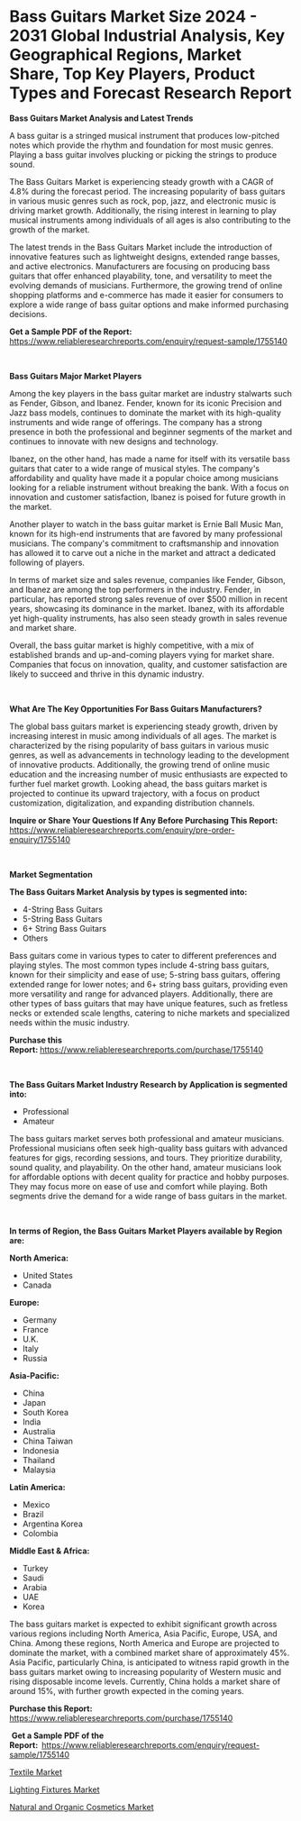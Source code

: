 <p><h1>Bass Guitars Market Size 2024 - 2031 Global Industrial Analysis, Key Geographical Regions, Market Share, Top Key Players, Product Types and Forecast Research Report</h1></p><p><strong>Bass Guitars Market Analysis and Latest Trends</strong></p>
<p><p>A bass guitar is a stringed musical instrument that produces low-pitched notes which provide the rhythm and foundation for most music genres. Playing a bass guitar involves plucking or picking the strings to produce sound.</p><p>The Bass Guitars Market is experiencing steady growth with a CAGR of 4.8% during the forecast period. The increasing popularity of bass guitars in various music genres such as rock, pop, jazz, and electronic music is driving market growth. Additionally, the rising interest in learning to play musical instruments among individuals of all ages is also contributing to the growth of the market.</p><p>The latest trends in the Bass Guitars Market include the introduction of innovative features such as lightweight designs, extended range basses, and active electronics. Manufacturers are focusing on producing bass guitars that offer enhanced playability, tone, and versatility to meet the evolving demands of musicians. Furthermore, the growing trend of online shopping platforms and e-commerce has made it easier for consumers to explore a wide range of bass guitar options and make informed purchasing decisions.</p></p>
<p><strong>Get a Sample PDF of the Report:&nbsp;</strong> <a href="https://www.reliableresearchreports.com/enquiry/request-sample/1755140">https://www.reliableresearchreports.com/enquiry/request-sample/1755140</a></p>
<p>&nbsp;</p>
<p><strong>Bass Guitars Major Market Players</strong></p>
<p><p>Among the key players in the bass guitar market are industry stalwarts such as Fender, Gibson, and Ibanez. Fender, known for its iconic Precision and Jazz bass models, continues to dominate the market with its high-quality instruments and wide range of offerings. The company has a strong presence in both the professional and beginner segments of the market and continues to innovate with new designs and technology.</p><p>Ibanez, on the other hand, has made a name for itself with its versatile bass guitars that cater to a wide range of musical styles. The company's affordability and quality have made it a popular choice among musicians looking for a reliable instrument without breaking the bank. With a focus on innovation and customer satisfaction, Ibanez is poised for future growth in the market.</p><p>Another player to watch in the bass guitar market is Ernie Ball Music Man, known for its high-end instruments that are favored by many professional musicians. The company's commitment to craftsmanship and innovation has allowed it to carve out a niche in the market and attract a dedicated following of players.</p><p>In terms of market size and sales revenue, companies like Fender, Gibson, and Ibanez are among the top performers in the industry. Fender, in particular, has reported strong sales revenue of over $500 million in recent years, showcasing its dominance in the market. Ibanez, with its affordable yet high-quality instruments, has also seen steady growth in sales revenue and market share.</p><p>Overall, the bass guitar market is highly competitive, with a mix of established brands and up-and-coming players vying for market share. Companies that focus on innovation, quality, and customer satisfaction are likely to succeed and thrive in this dynamic industry.</p></p>
<p>&nbsp;</p>
<p><strong>What Are The Key Opportunities For Bass Guitars Manufacturers?</strong></p>
<p><p>The global bass guitars market is experiencing steady growth, driven by increasing interest in music among individuals of all ages. The market is characterized by the rising popularity of bass guitars in various music genres, as well as advancements in technology leading to the development of innovative products. Additionally, the growing trend of online music education and the increasing number of music enthusiasts are expected to further fuel market growth. Looking ahead, the bass guitars market is projected to continue its upward trajectory, with a focus on product customization, digitalization, and expanding distribution channels.</p></p>
<p><strong>Inquire or Share Your Questions If Any Before Purchasing This Report:</strong> <a href="https://www.reliableresearchreports.com/enquiry/pre-order-enquiry/1755140">https://www.reliableresearchreports.com/enquiry/pre-order-enquiry/1755140</a></p>
<p>&nbsp;</p>
<p><strong>Market Segmentation</strong></p>
<p><strong>The Bass Guitars Market Analysis by types is segmented into:</strong></p>
<p><ul><li>4-String Bass Guitars</li><li>5-String Bass Guitars</li><li>6+ String Bass Guitars</li><li>Others</li></ul></p>
<p><p>Bass guitars come in various types to cater to different preferences and playing styles. The most common types include 4-string bass guitars, known for their simplicity and ease of use; 5-string bass guitars, offering extended range for lower notes; and 6+ string bass guitars, providing even more versatility and range for advanced players. Additionally, there are other types of bass guitars that may have unique features, such as fretless necks or extended scale lengths, catering to niche markets and specialized needs within the music industry.</p></p>
<p><strong>Purchase this Report:&nbsp;</strong><a href="https://www.reliableresearchreports.com/purchase/1755140">https://www.reliableresearchreports.com/purchase/1755140</a></p>
<p>&nbsp;</p>
<p><strong>The Bass Guitars Market Industry Research by Application is segmented into:</strong></p>
<p><ul><li>Professional</li><li>Amateur</li></ul></p>
<p><p>The bass guitars market serves both professional and amateur musicians. Professional musicians often seek high-quality bass guitars with advanced features for gigs, recording sessions, and tours. They prioritize durability, sound quality, and playability. On the other hand, amateur musicians look for affordable options with decent quality for practice and hobby purposes. They may focus more on ease of use and comfort while playing. Both segments drive the demand for a wide range of bass guitars in the market.</p></p>
<p>&nbsp;</p>
<p><strong>In terms of Region, the Bass Guitars Market Players available by Region are:</strong></p>
<p>
    <p> <strong> North America: </strong>
        <ul>
            <li>United States</li>
            <li>Canada</li>
        </ul>
        </p> 
    <p> <strong> Europe: </strong>
        <ul>
            <li>Germany</li>
            <li>France</li>
            <li>U.K.</li>
            <li>Italy</li>
            <li>Russia</li>
        </ul>
        </p> 
    <p> <strong> Asia-Pacific: </strong>
        <ul>
            <li>China</li>
            <li>Japan</li>
            <li>South Korea</li>
            <li>India</li>
            <li>Australia</li>
            <li>China Taiwan</li>
            <li>Indonesia</li>
            <li>Thailand</li>
            <li>Malaysia</li>
        </ul>
        </p> 
    <p> <strong> Latin America: </strong>
        <ul>
            <li>Mexico</li>
            <li>Brazil</li>
            <li>Argentina Korea</li>
            <li>Colombia</li>
        </ul>
        </p> 
    <p> <strong> Middle East & Africa: </strong>
        <ul>
            <li>Turkey</li>
            <li>Saudi</li>
            <li>Arabia</li>
            <li>UAE</li>
            <li>Korea</li>
        </ul>
    </p>
    </p>
<p><p>The bass guitars market is expected to exhibit significant growth across various regions including North America, Asia Pacific, Europe, USA, and China. Among these regions, North America and Europe are projected to dominate the market, with a combined market share of approximately 45%. Asia Pacific, particularly China, is anticipated to witness rapid growth in the bass guitars market owing to increasing popularity of Western music and rising disposable income levels. Currently, China holds a market share of around 15%, with further growth expected in the coming years.</p></p>
<p><strong>Purchase this Report: </strong><a href="https://www.reliableresearchreports.com/purchase/1755140">https://www.reliableresearchreports.com/purchase/1755140</a></p>
<p>&nbsp;<strong>Get a Sample PDF of the Report:&nbsp;&nbsp;</strong><a href="https://www.reliableresearchreports.com/enquiry/request-sample/1755140">https://www.reliableresearchreports.com/enquiry/request-sample/1755140</a></p>
<p><strong></strong></p>
<p><p><a href="https://github.com/juniordelafrance/Market-Research-Report-List-2/blob/main/textile-market.md">Textile Market</a></p><p><a href="https://github.com/jaidynmorantestelletmjzya/Market-Research-Report-List-1/blob/main/lighting-fixtures-market.md">Lighting Fixtures Market</a></p><p><a href="https://github.com/ruddyyedelwadw/Market-Research-Report-List-1/blob/main/natural-and-organic-cosmetics-market.md">Natural and Organic Cosmetics Market</a></p></p>